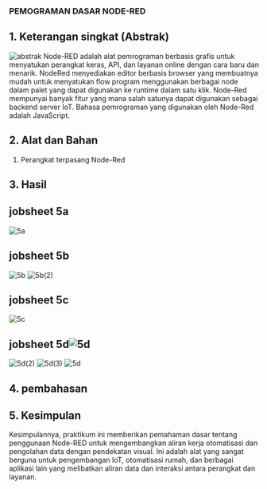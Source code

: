 ### PEMOGRAMAN DASAR NODE-RED
## 1. Keterangan singkat (Abstrak)
![abstrak](https://github.com/Baiqjulita/TE3A-BAIQ-JULITA-TUGAS-EMBEDDED-SYSTEM/assets/144913808/16f02f1f-eeb1-4643-98d9-1e27c49d2e98)
Node-RED adalah alat pemrograman berbasis grafis untuk menyatukan perangkat keras, API, dan layanan online dengan cara baru dan menarik. NodeRed menyediakan editor berbasis browser yang membuatnya mudah untuk menyatukan flow program menggunakan berbagai node dalam palet yang dapat digunakan ke runtime dalam satu klik. Node-Red mempunyai banyak fitur yang mana salah satunya dapat digunakan sebagai backend server IoT. Bahasa pemrograman yang digunakan oleh Node-Red adalah JavaScript.

## 2. Alat dan Bahan
1. Perangkat terpasang Node-Red

## 3. Hasil
## jobsheet 5a
![5a](https://github.com/Baiqjulita/TE3A-BAIQ-JULITA-TUGAS-EMBEDDED-SYSTEM/assets/144913808/c7fe22f2-6240-455a-be99-4aa3fa12ae18)

## jobsheet 5b
![5b](https://github.com/Baiqjulita/TE3A-BAIQ-JULITA-TUGAS-EMBEDDED-SYSTEM/assets/144913808/eff019d9-5b6a-469b-90f5-33d56bc01865)
![5b(2)](https://github.com/Baiqjulita/TE3A-BAIQ-JULITA-TUGAS-EMBEDDED-SYSTEM/assets/144913808/b8899224-3468-4978-850a-5a4547113dd1)

## jobsheet 5c
![5c](https://github.com/Baiqjulita/TE3A-BAIQ-JULITA-TUGAS-EMBEDDED-SYSTEM/assets/144913808/036f68fd-c44d-4591-b89d-2d5dae75d463)

## jobsheet 5d![5d](https://github.com/Baiqjulita/TE3A-BAIQ-JULITA-TUGAS-EMBEDDED-SYSTEM/assets/144913808/fb4a5bf0-5a5a-4c57-873f-125d1110277b)
![5d(2)](https://github.com/Baiqjulita/TE3A-BAIQ-JULITA-TUGAS-EMBEDDED-SYSTEM/assets/144913808/aa5a081c-1157-47c1-8934-1a2f7c243a35)
![5d(3)](https://github.com/Baiqjulita/TE3A-BAIQ-JULITA-TUGAS-EMBEDDED-SYSTEM/assets/144913808/3a17faed-71f5-49bc-8ab1-56fc3c30c8eb)
![5d](https://github.com/Baiqjulita/TE3A-BAIQ-JULITA-TUGAS-EMBEDDED-SYSTEM/assets/144913808/14885959-b22a-4da7-8dc7-6d06534c807b)

## 4. pembahasan

## 5. Kesimpulan
Kesimpulannya, praktikum ini memberikan pemahaman dasar tentang penggunaan Node-RED untuk mengembangkan aliran kerja otomatisasi dan pengolahan data dengan pendekatan visual. Ini adalah alat yang sangat berguna untuk pengembangan IoT, otomatisasi rumah, dan berbagai aplikasi lain yang melibatkan aliran data dan interaksi antara perangkat dan layanan.
